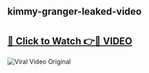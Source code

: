 ## kimmy-granger-leaked-video 

# <h2><a href="http://freeplayer.one?title=kimmy-granger-leaked-video&ref=21J">🔗 Click to Watch 👉🔴 VIDEO</a></h2>

<a href="http://freeplayer.one?title=kimmy-granger-leaked-video&ref=21J" rel="nofollow" data-target="animated-image.originalLink"><img src="https://i.ibb.co.com/xMMVF88/686577567.gif" alt="Viral Video Original" style="max-width: 100%; display: inline-block;" data-target="animated-image.originalImage"></a>

